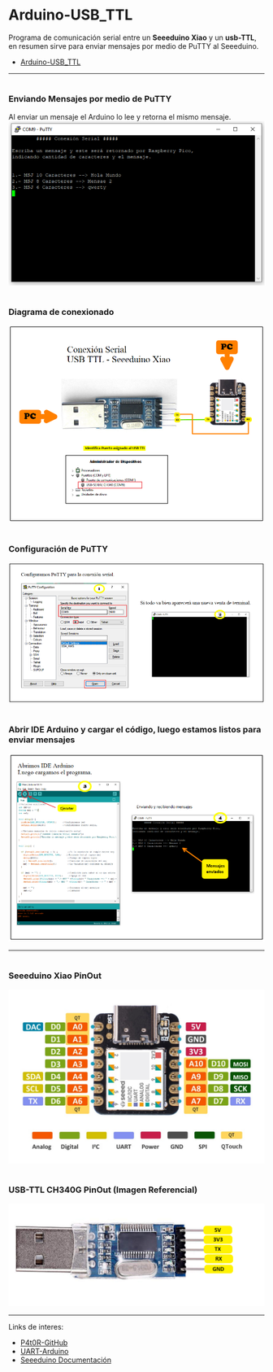 # Arduino-USB_TTL

Programa de comunicación serial entre un **Seeeduino Xiao** y un **usb-TTL**, 
en resumen sirve para enviar mensajes por medio de PuTTY al Seeeduino.

*   [Arduino-USB_TTL](https://github.com/P4t0R/Arduino-USB_TTL/blob/main/Main.ino)
   
----
#
### Enviando Mensajes por medio de PuTTY
Al enviar un mensaje el Arduino lo lee y retorna el mismo mensaje.
![alt text](https://github.com/P4t0R/Arduino-USB_TTL/blob/main/img/img1.PNG?raw=true)

#
### Diagrama de conexionado
![alt text](https://github.com/P4t0R/Arduino-USB_TTL/blob/main/img/img2.PNG?raw=true)

#
### Configuración de PuTTY
![alt text](https://github.com/P4t0R/Arduino-USB_TTL/blob/main/img/img4.PNG?raw=true)

#
### Abrir IDE Arduino y cargar el código, luego estamos listos para enviar mensajes
![alt text](https://github.com/P4t0R/Arduino-USB_TTL/blob/main/img/img3.PNG?raw=true)

----

#
### Seeeduino Xiao PinOut
![alt text](https://github.com/P4t0R/Arduino-USB_TTL/blob/main/img/Seeeduino-XIAO-pinout-1.jpg?raw=true)

#
### USB-TTL CH340G PinOut (Imagen Referencial)
![alt text](https://github.com/P4t0R/Arduino-USB_TTL/blob/main/img/UsbTTL_PinOut.PNG?raw=true)

----

Links de interes: 

* [P4t0R-GitHub](https://github.com/P4t0R)
* [UART-Arduino](https://www.arduino.cc/reference/en/language/functions/communication/serial/)
* [Seeeduino Documentación](https://wiki.seeedstudio.com/Seeeduino-XIAO/)
